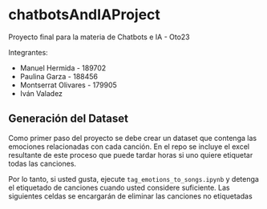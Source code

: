 # chatbotsAndIAProject
Proyecto final para la materia de Chatbots e IA - Oto23

Integrantes:
* Manuel Hermida - 189702
* Paulina Garza - 188456
* Montserrat Olivares - 179905
* Iván Valadez

## Generación del Dataset

Como primer paso del proyecto se debe crear un dataset que contenga las emociones relacionadas con cada canción. En el repo se incluye el excel resultante de este proceso que puede tardar horas si uno quiere etiquetar todas las canciones.

Por lo tanto, si usted gusta, ejecute `tag_emotions_to_songs.ipynb` y detenga el etiquetado de canciones cuando usted considere suficiente. Las siguientes celdas se encargarán de eliminar las canciones no etiquetadas
